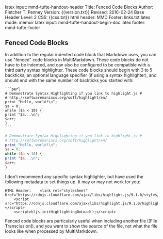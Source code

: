 latex input:	mmd-tufte-handout-header
Title:	Fenced Code Blocks
Author:	Fletcher T. Penney
Version:	{{version.txt}}
Revised:	2016-02-24 
Base Header Level:	2
CSS:	{{css.txt}}
html header:	<link rel="stylesheet" href="http://yandex.st/highlightjs/7.3/styles/default.min.css">
	<script src="http://yandex.st/highlightjs/7.3/highlight.min.js"></script>
	<script>hljs.initHighlightingOnLoad();</script>
MMD Footer:	links.txt
latex mode:	memoir
latex input:	mmd-tufte-handout-begin-doc
latex footer:	mmd-tufte-footer


## Fenced Code Blocks ##

In addition to the regular indented code block that Markdown uses, you can use "fenced" code blocks in MultiMarkdown.  These code blocks do not have to be indented, and can also be configured to be compatible with a third party syntax highlighter.  These code blocks should begin with 3 to 5 backticks, an optional language specifier (if using a syntax highlighter), and should end with the same number of backticks you started with:

````
```perl
# Demonstrate Syntax Highlighting if you link to highlight.js #
# http://softwaremaniacs.org/soft/highlight/en/
print "Hello, world!\n";
$a = 0;
while ($a < 10) {
print "$a...\n";
$a++;
}
```
````

```perl
# Demonstrate Syntax Highlighting if you link to highlight.js #
# http://softwaremaniacs.org/soft/highlight/en/
print "Hello, world!\n";
$a = 0;
while ($a < 10) {
print "$a...\n";
$a++;
}
```

I don't recommend any specific syntax highlighter, but have used the following metadata to set things up.  It may or may not work for you:

```
HTML Header:	<link rel="stylesheet" href="https://cdnjs.cloudflare.com/ajax/libs/highlight.js/9.1.0/styles/default.min.css">
	<script src="https://cdnjs.cloudflare.com/ajax/libs/highlight.js/9.1.0/highlight.min.js"></script>
	<script>hljs.initHighlightingOnLoad();</script>
```

Fenced code blocks are particularly useful when including another file ([File Transclusion]), and you want to show the *source* of the file, not what the file looks like when processed by MultiMarkdown.
